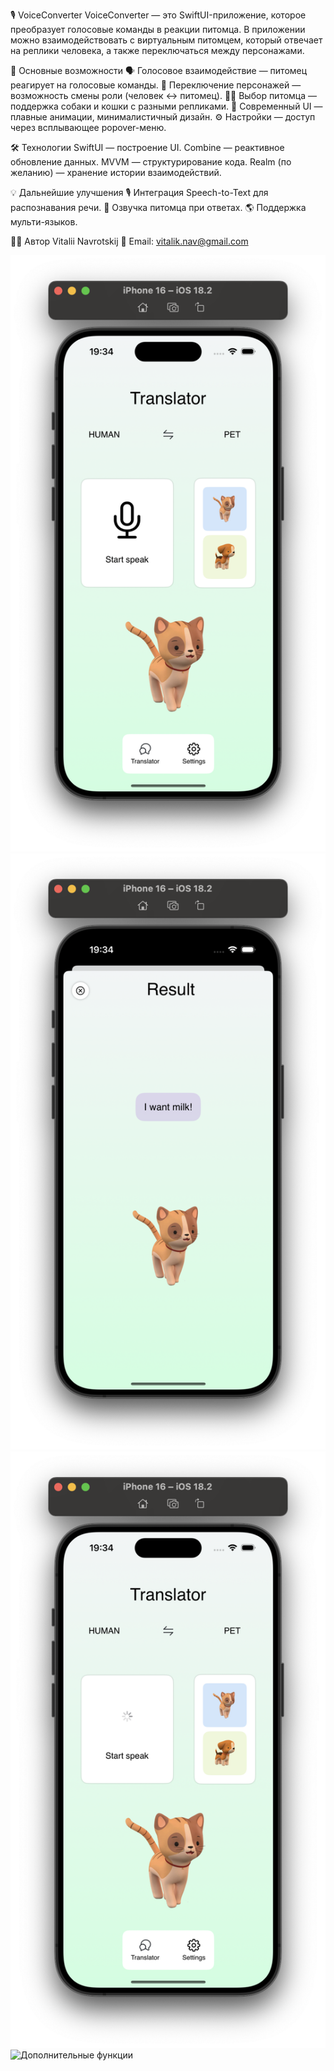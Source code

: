 🎙️ VoiceConverter
VoiceConverter — это SwiftUI-приложение, которое преобразует голосовые команды в реакции питомца. В приложении можно взаимодействовать с виртуальным питомцем, который отвечает на реплики человека, а также переключаться между персонажами.

📱 Основные возможности
🗣️ Голосовое взаимодействие — питомец реагирует на голосовые команды.
🔄 Переключение персонажей — возможность смены роли (человек ↔ питомец).
🐶🐱 Выбор питомца — поддержка собаки и кошки с разными репликами.
🎨 Современный UI — плавные анимации, минималистичный дизайн.
⚙️ Настройки — доступ через всплывающее popover-меню.

🛠️ Технологии
SwiftUI — построение UI.
Combine — реактивное обновление данных.
MVVM — структурирование кода.
Realm (по желанию) — хранение истории взаимодействий.

💡 Дальнейшие улучшения
🎙️ Интеграция Speech-to-Text для распознавания речи.
🎵 Озвучка питомца при ответах.
🌎 Поддержка мульти-языков.

👨‍💻 Автор
Vitalii Navrotskij
📧 Email: vitalik.nav@gmail.com

![Главный экран](screens/1.png)
![Настройки](screens/4.png)
![Реакция питомца](screens/3.png)
![Дополнительные функции](screens/2.png)
